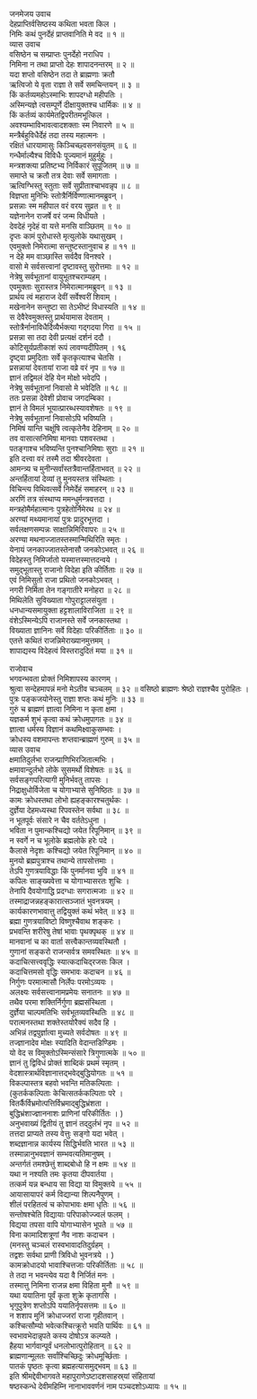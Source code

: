 जनमेजय उवाच  
देहप्राप्तिर्वसिष्ठस्य कथिता भवता किल ।  
निमिः कथं पुनर्देहं प्राप्तवानिति मे वद ॥ १ ॥  
व्यास उवाच  
वसिष्ठेन च सम्प्राप्तः पुनर्देहो नराधिप ।  
निमिना न तथा प्राप्तो देहः शापादनन्तरम् ॥ २ ॥  
यदा शप्तो वसिष्ठेन तदा ते ब्राह्मणाः क्रतौ  
ऋत्विजो ये वृता राज्ञा ते सर्वे समचिन्तयन् ॥ ३ ॥  
किं कर्तव्यमहोऽस्माभिः शापदग्धो महीपतिः ।  
अस्मिन्यज्ञे त्वसम्पूर्णे दीक्षायुक्तश्च धार्मिकः ॥ ४ ॥  
किं कर्तव्यं कार्यमेतद्विपरीतमभूत्किल ।  
अवश्यम्भाविभावत्वादशक्ताः स्म निवारणे ॥ ५ ॥  
मन्त्रैर्बहुविधैर्देहं तदा तस्य महात्मनः ।  
रक्षितं धारयामासुः किञ्चिच्छ्वसनसंयुतम् ॥ ६ ॥  
गन्धैर्माल्यैश्च विविधैः पूज्यमानं मुहुर्मुहुः ।  
मन्त्रशक्त्या प्रतिष्टभ्य निर्विकारं सुपूजितम् ॥ ७ ॥  
समाप्ते च क्रतौ तत्र देवाः सर्वे समागताः ।  
ऋत्विग्भिस्तु स्तुताः सर्वे सुप्रीताश्चाभवन्नृप ॥ ८ ॥  
विज्ञप्ता मुनिभिः स्तोत्रैर्निर्विण्णात्मानमब्रुवन् ।  
प्रसन्नाः स्म महीपाल वरं वरय सुव्रत ॥ ९ ॥  
यज्ञेनानेन राजर्षे वरं जन्म विधीयते ।  
देवदेहं नृदेहं वा यत्ते मनसि वाञ्छितम् ॥ १० ॥  
दृप्तः कामं पुरोधास्ते मृत्युलोके यथासुखम् ।  
एवमुक्तो निमेरात्मा सन्तुष्टस्तानुवाच ह ॥ ११ ॥  
न देहे मम वाञ्छास्ति सर्वदैव विनश्वरे ।  
वासो मे सर्वसत्त्वानां दृष्टावस्तु सुरोत्तमाः ॥ १२ ॥  
नेत्रेषु सर्वभूतानां वायुभूतश्चराम्यहम् ।  
एवमुक्ताः सुरास्तत्र निमेरात्मानमब्रुवन् ॥ १३ ॥  
प्रार्थय त्वं महाराज देवीं सर्वेश्वरीं शिवाम् ।  
मखेनानेन सन्तुष्टा सा तेऽभीष्टं विधास्यति ॥ १४ ॥  
स देवैरेवमुक्तस्तु प्रार्थयामास देवताम् ।  
स्तोत्रैर्नानाविधैर्दिव्यैर्भक्त्या गद्‌गदया गिरा ॥ १५ ॥  
प्रसन्ना सा तदा देवी प्रत्यक्षं दर्शनं ददौ ।  
कोटिसूर्यप्रतीकाशं रूपं लावण्यदीपितम् । १६  
दृष्ट्वा प्रमुदिताः सर्वे कृतकृत्याश्च चेतसि ।  
प्रसन्नायां देवतायां राजा वव्रे वरं नृप ॥ १७ ॥  
ज्ञानं तद्विमलं देहि येन मोक्षो भवेदपि ।  
नेत्रेषु सर्वभूतानां निवासो मे भवेदिति ॥ १८ ॥  
ततः प्रसन्ना देवेशी प्रोवाच जगदम्बिका ।  
ज्ञानं ते विमलं भूयात्प्रारब्धस्यावशेषतः ॥ १९ ॥  
नेत्रेषु सर्वभूतानां निवासोऽपि भविष्यति ।  
निमिषं यान्ति चक्षूंषि त्वत्कृतेनैव देहिनाम् ॥ २० ॥  
तव वासात्सनिमिषा मानवाः पशवस्तथा ।  
पतङ्गाश्च भविष्यन्ति पुनश्चानिमिषाः सुराः ॥ २१ ॥  
इति दत्त्वा वरं तस्मै तदा श्रीवरदेवता ।  
आमन्त्र्य च मुनीन्सर्वांस्तत्रैवान्तर्हिताभवत् ॥ २२ ॥  
अन्तर्हितायां देव्यां तु मुनयस्तत्र संस्थिताः ।  
विचिन्त्य विथिवत्सर्वे निमेर्देहं समाहरन् ॥ २३ ॥  
अरणिं तत्र संस्थाप्य ममन्धुर्मन्त्रवत्तदा ।  
मन्त्रहोमैर्महात्मानः पुत्रहेतोर्निमेरथ ॥ २४ ॥  
अरण्यां मथ्यमानायां पुत्रः प्रादुरभूत्तदा ।  
सर्वलक्षणसम्पन्नः साक्षान्निमिरिवापरः ॥ २५ ॥  
अरण्या मथनाज्जातस्तस्मान्मिथिरिति स्मृतः ।  
येनायं जनकाज्जातस्तेनासौ जनकोऽभवत् ॥ २६ ॥  
विदेहस्तु निमिर्जातो यस्मात्तस्मात्तदन्वये ।  
समुद्‌भूतास्तु राजानो विदेहा इति कीर्तिताः ॥ २७ ॥  
एवं निमिसुतो राजा प्रथितो जनकोऽभवत् ।  
नगरी निर्मिता तेन गङ्गातीरे मनोहरा ॥ २८ ॥  
मिथिलेति सुविख्याता गोपुराट्टालसंयुता ।  
धनधान्यसमायुक्ता हट्टशालाविराजिता ॥ २९ ॥  
वंशेऽस्मिन्येऽपि राजानस्ते सर्वे जनकास्तथा ।  
विख्याता ज्ञानिनः सर्वे विदेहाः परिकीर्तिताः ॥ ३० ॥  
एतत्ते कथितं राजन्निमेराख्यानमुत्तमम् ।  
शापाद्यस्य विदेहत्वं विस्तरादुदितं मया ॥ ३१ ॥  
  
राजोवाच  
भगवन्भवता प्रोक्तं निमिशापस्य कारणम् ।  
श्रुत्वा सन्देहमापन्नं मनो मेऽतीव चञ्चलम् ॥ ३२ ॥
वसिष्ठो ब्राह्मणः श्रेष्ठो राज्ञश्चैव पुरोहितः ।  
पुत्रः पङ्कजयोनेस्तु राज्ञा शप्तः कथं मुनिः ॥ ३३ ॥  
गुरुं च ब्राह्मणं ज्ञात्वा निमिना न कृता क्षमा ।  
यज्ञकर्म शुभं कृत्वा कथं क्रोधमुपागतः ॥ ३४ ॥  
ज्ञात्वा धर्मस्य विज्ञानं कथमिक्ष्वाकुसम्भवः ।  
क्रोधस्य वशमापन्तः शप्तवान्ब्राह्मणं गुरुम् ॥ ३५ ॥  
व्यास उवाच  
क्षमातिदुर्लभा राजन्प्राणिभिरजितात्मभिः ।  
क्षमावान्दुर्लभो लोके सुसमर्थो विशेषतः ॥ ३६ ॥  
सर्वसङ्गपरित्यागी मुनिर्भवतु तापसः ।  
निद्राक्षुधोर्विजेता च योगाभ्यासे सुनिष्ठितः ॥ ३७ ॥  
कामः क्रोधस्तथा लोभो ह्यहङ्कारश्चतुर्थकः ।  
दुर्ज्ञेया देहमध्यस्था रिपवस्तेन सर्वथा ॥ ३८ ॥  
न भूतपूर्वः संसारे न चैव वर्ततेऽधुना ।  
भविता न पुमान्कश्चिद्यो जयेत रिपूनिमान् ॥ ३९ ॥  
न स्वर्गे न च भूलोके ब्रह्मलोके हरेः पदे ।  
कैलासे नेदृशः कश्चिद्यो जयेत रिपूनिमान् ॥ ४० ॥  
मुनयो ब्रह्मपुत्राश्च तथान्ये तापसोत्तमाः ।  
तेऽपि गुणत्रयाविद्धाः किं पुनर्मानवा भुवि ॥ ४१ ॥  
कपिलः साङ्ख्यवेत्ता च योगाभ्यासरतः शुचिः ।  
तेनापि दैवयोगाद्धि प्रदग्धाः सगरात्मजाः ॥ ४२ ॥  
तस्माद्राजन्नहङ्कारात्सञ्जातं भुवनत्रयम् ।  
कार्यकारणभावात्तु तद्वियुक्तं कथं भवेत् ॥ ४३ ॥  
ब्रह्मा गुणत्रयाविष्टो विष्णुश्चैवाथ शङ्करः ।  
प्रभवन्ति शरीरेषु तेषां भावाः पृथक्पृथक् ॥ ४४ ॥  
मानवानां च का वार्ता सत्त्वैकान्तव्यवस्थितौ ।  
गुणानां सङ्करो राजन्सर्वत्र समवस्थितः ॥ ४५ ॥  
कदाचित्सत्त्ववृद्धिः स्यात्कदाचिद्‌रजसः किल ।  
कदाचित्तमसो वृद्धिः समभावः कदाचन ॥ ४६ ॥  
निर्गुणः परमात्मासौ निर्लेपः परमोऽव्ययः ।  
अलक्ष्यः सर्वसत्त्वानामप्रमेयः सनातनः ॥ ४७ ॥  
तथैव परमा शक्तिर्निर्गुणा ब्रह्मसंस्थिता ।  
दुर्ज्ञेया चाल्पमतिभिः सर्वभूतव्यवस्थितिः ॥ ४८ ॥  
परात्मनस्तथा शक्तेस्तयोरैक्यं सदैव हि ।  
अभिन्नं तद्वपुर्ज्ञात्वा मुच्यते सर्वदोषतः ॥ ४९ ॥  
तज्ज्ञानादेव मोक्षः स्यादिति वेदान्तडिण्डिमः ।  
यो वेद स विमुक्तोऽस्मिन्संसारे त्रिगुणात्मके ॥ ५० ॥  
ज्ञानं तु द्विविधं प्रोक्तं शाब्दिकं प्रथमं स्मृतम् ।  
वेदशास्त्रार्थविज्ञानात्तद्‌भवेद्‌बुद्धियोगतः ॥ ५१ ॥  
विकल्पास्तत्र बहवो भवन्ति मतिकल्पिताः ।  
(कुतर्ककल्पिताः केचित्सतर्ककल्पिताः परे ।  
वितर्कैर्विभ्रमोत्पत्तिर्विभ्रमाद्‌बुद्धिभ्रंशता ।  
बुद्धिभ्रंशाज्ज्ञाननाशः प्राणिनां परिकीर्तितः । )  
अनुभवाख्यं द्वितीयं तु ज्ञानं तद्‌दुर्लभं नृप ॥ ५२ ॥  
तत्तदा प्राप्यते तस्य वेत्तुः सङ्गो यदा भवेत् ।  
शब्दज्ञानान्न कार्यस्य सिद्धिर्भवति भारत ॥ ५३ ॥  
तस्मान्नानुभवज्ञानं सम्भवत्यतिमानुषम् ।  
अन्तर्गतं तमश्छेत्तुं शाब्दबोधो हि न क्षमः ॥ ५४ ॥  
यथा न नश्यति तमः कृतया दीपवार्तया ।  
तत्कर्म यन्न बन्धाय सा विद्या या विमुक्तये ॥ ५५ ॥  
आयासायापरं कर्म विद्यान्या शिल्पनैपुणम् ।  
शीलं परहितत्वं च कोपाभावः क्षमा धृतिः ॥ ५६ ॥  
सन्तोषश्चेति विद्यायाः परिपाकोज्ज्वलं फलम् ।  
विद्यया तपसा वापि योगाभ्यासेन भूपते ॥ ५७ ॥  
विना कामादिशत्रूणां नैव नाशः कदाचन ।  
(मनस्तु चञ्चलं रास्वभावादतिदुर्ग्रहम् ।  
तद्वशः सर्वथा प्राणी त्रिविधो भुवनत्रये । )  
कामक्रोधादयो भावाश्चित्तजाः परिकीर्तिताः ॥ ५८ ॥  
ते तदा न भवन्त्येव यदा वै निर्जितं मनः ।  
तस्मात्तु निमिना राजन्न क्षमा विहिता मुनौ ॥ ५९ ॥  
यथा ययातिना पूर्वं कृता शुक्रे कृतागसि ।  
भृगुपुत्रेण शप्तोऽपि ययातिर्नृपसत्तमः ॥ ६० ॥  
न शशाप मुनिं क्रोधाज्जरां राजा गृहीतवान् ।  
कश्चित्सौम्यो भवेत्कश्चित्क्रूरो भवति पार्थिवः ॥ ६१ ॥  
स्वभावभेदान्नृपते कस्य दोषोऽत्र कल्प्यते ।  
हैहया भार्गवान्पूर्वं धनलोभात्पुरोहितान् ॥ ६२ ॥  
ब्राह्मणान्मूलतः सर्वांश्चिच्छिदुः क्रोधमूर्च्छिताः ।  
पातकं पृष्ठतः कृत्वा ब्रह्महत्यासमुद्‌भवम् ॥ ६३ ॥  
इति श्रीमद्देवीभागवते महापुराणेऽष्टादशसाहस्र्यां संहितायां  
षष्ठस्कन्धे देवीमहिम्नि नानाभाववर्णनं नाम पञ्चदशोऽध्यायः ॥ १५ ॥
